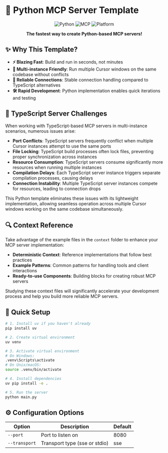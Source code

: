 # 🚀 Python MCP Server Template

<div align="center">

![Python](https://img.shields.io/badge/Python-3.8+-blue.svg)
![MCP](https://img.shields.io/badge/MCP-Enabled-brightgreen.svg)
![Platform](https://img.shields.io/badge/Platform-Cursor%20|%20Windsurf%20|%20Cline-orange.svg)

**The fastest way to create Python-based MCP servers!**

</div>

## ✨ Why This Template?

- **⚡ Blazing Fast**: Build and run in seconds, not minutes
- **🔄 Multi-instance Friendly**: Run multiple Cursor windows on the same codebase without conflicts
- **🔌 Reliable Connections**: Stable connection handling compared to TypeScript alternatives
- **🛠️ Rapid Development**: Python implementation enables quick iterations and testing

## 🛑 TypeScript Server Challenges

When working with TypeScript-based MCP servers in multi-instance scenarios, numerous issues arise:

- **Port Conflicts**: TypeScript servers frequently conflict when multiple Cursor instances attempt to use the same ports
- **File Locking**: TypeScript build processes often lock files, preventing proper synchronization across instances
- **Resource Consumption**: TypeScript servers consume significantly more resources when running multiple instances
- **Compilation Delays**: Each TypeScript server instance triggers separate compilation processes, causing delays
- **Connection Instability**: Multiple TypeScript server instances compete for resources, leading to connection drops

This Python template eliminates these issues with its lightweight implementation, allowing seamless operation across multiple Cursor windows working on the same codebase simultaneously.

## 🔍 Context Reference

Take advantage of the example files in the `context` folder to enhance your MCP server implementation:

- **Deterministic Context**: Reference implementations that follow best practices
- **Example Patterns**: Common patterns for handling tools and client interactions
- **Ready-to-use Components**: Building blocks for creating robust MCP servers

Studying these context files will significantly accelerate your development process and help you build more reliable MCP servers.

## 🚦 Quick Setup

```bash
# 1. Install uv if you haven't already
pip install uv

# 2. Create virtual environment
uv venv

# 3. Activate virtual environment
# On Windows:
.venv\Scripts\activate
# On Unix/macOS:
source .venv/bin/activate

# 4. Install dependencies
uv pip install -e .

# 5. Run the server
python main.py
```

## ⚙️ Configuration Options

| Option | Description | Default |
|--------|-------------|---------|
| `--port` | Port to listen on | 8080 |
| `--transport` | Transport type (sse or stdio) | sse |

